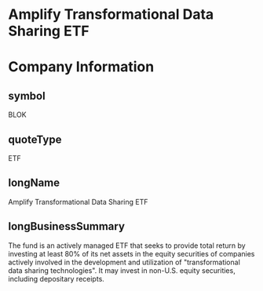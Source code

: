 
Amplify Transformational Data Sharing ETF
=========================================

# Company Information

## symbol


BLOK


## quoteType


ETF


## longName


Amplify Transformational Data Sharing ETF


## longBusinessSummary


The fund is an actively managed ETF that seeks to provide total return by investing at least 80% of its net assets in the equity securities of companies actively involved in the development and utilization of "transformational data sharing technologies". It may invest in non-U.S. equity securities, including depositary receipts.

